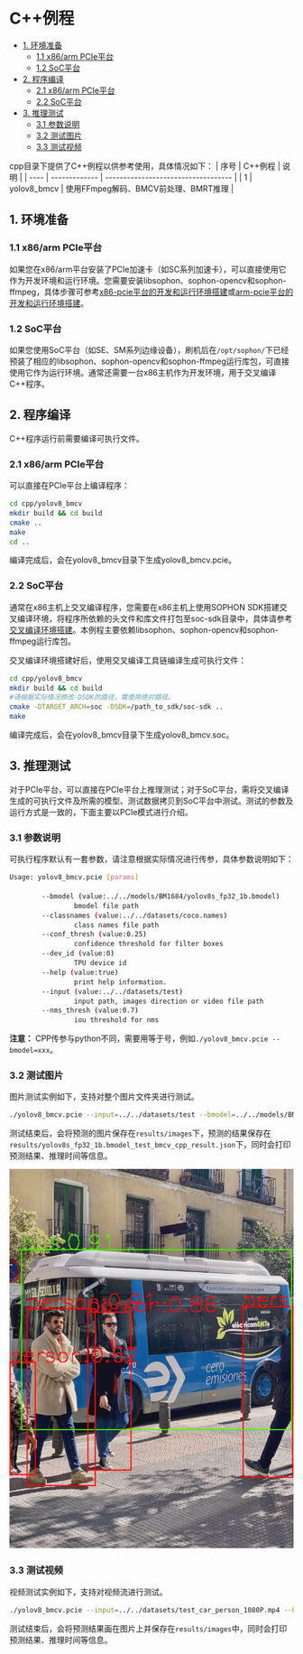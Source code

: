 # C++例程
* [1. 环境准备](#1-环境准备)
   * [1.1 x86/arm PCIe平台](#11-x86arm-pcie平台)
   * [1.2 SoC平台](#12-soc平台)
* [2. 程序编译](#2-程序编译)
   * [2.1 x86/arm PCIe平台](#21-x86arm-pcie平台)
   * [2.2 SoC平台](#22-soc平台)
* [3. 推理测试](#3-推理测试)
   * [3.1 参数说明](#31-参数说明)
   * [3.2 测试图片](#32-测试图片)
   * [3.3 测试视频](#33-测试视频)

cpp目录下提供了C++例程以供参考使用，具体情况如下：
| 序号  | C++例程      | 说明                                 |
| ---- | ------------- | -----------------------------------  |
| 1    | yolov8_bmcv   | 使用FFmpeg解码、BMCV前处理、BMRT推理   |

## 1. 环境准备
### 1.1 x86/arm PCIe平台
如果您在x86/arm平台安装了PCIe加速卡（如SC系列加速卡），可以直接使用它作为开发环境和运行环境。您需要安装libsophon、sophon-opencv和sophon-ffmpeg，具体步骤可参考[x86-pcie平台的开发和运行环境搭建](../../../docs/Environment_Install_Guide.md#3-x86-pcie平台的开发和运行环境搭建)或[arm-pcie平台的开发和运行环境搭建](../../../docs/Environment_Install_Guide.md#5-arm-pcie平台的开发和运行环境搭建)。

### 1.2 SoC平台
如果您使用SoC平台（如SE、SM系列边缘设备），刷机后在`/opt/sophon/`下已经预装了相应的libsophon、sophon-opencv和sophon-ffmpeg运行库包，可直接使用它作为运行环境。通常还需要一台x86主机作为开发环境，用于交叉编译C++程序。


## 2. 程序编译
C++程序运行前需要编译可执行文件。
### 2.1 x86/arm PCIe平台
可以直接在PCIe平台上编译程序：

```bash
cd cpp/yolov8_bmcv
mkdir build && cd build
cmake .. 
make
cd ..
```
编译完成后，会在yolov8_bmcv目录下生成yolov8_bmcv.pcie。

### 2.2 SoC平台
通常在x86主机上交叉编译程序，您需要在x86主机上使用SOPHON SDK搭建交叉编译环境，将程序所依赖的头文件和库文件打包至soc-sdk目录中，具体请参考[交叉编译环境搭建](../../../docs/Environment_Install_Guide.md#41-交叉编译环境搭建)。本例程主要依赖libsophon、sophon-opencv和sophon-ffmpeg运行库包。

交叉编译环境搭建好后，使用交叉编译工具链编译生成可执行文件：

```bash
cd cpp/yolov8_bmcv
mkdir build && cd build
#请根据实际情况修改-DSDK的路径，需使用绝对路径。
cmake -DTARGET_ARCH=soc -DSDK=/path_to_sdk/soc-sdk ..  
make
```
编译完成后，会在yolov8_bmcv目录下生成yolov8_bmcv.soc。

## 3. 推理测试
对于PCIe平台，可以直接在PCIe平台上推理测试；对于SoC平台，需将交叉编译生成的可执行文件及所需的模型、测试数据拷贝到SoC平台中测试。测试的参数及运行方式是一致的，下面主要以PCIe模式进行介绍。

### 3.1 参数说明
可执行程序默认有一套参数，请注意根据实际情况进行传参，具体参数说明如下：
```bash
Usage: yolov8_bmcv.pcie [params]

        --bmodel (value:../../models/BM1684/yolov8s_fp32_1b.bmodel)
                bmodel file path
        --classnames (value:../../datasets/coco.names)
                class names file path
        --conf_thresh (value:0.25)
                confidence threshold for filter boxes
        --dev_id (value:0)
                TPU device id
        --help (value:true)
                print help information.
        --input (value:../../datasets/test)
                input path, images direction or video file path
        --nms_thresh (value:0.7)
                iou threshold for nms
```
**注意：** CPP传参与python不同，需要用等于号，例如`./yolov8_bmcv.pcie --bmodel=xxx`。

### 3.2 测试图片
图片测试实例如下，支持对整个图片文件夹进行测试。
```bash
./yolov8_bmcv.pcie --input=../../datasets/test --bmodel=../../models/BM1684X/yolov8s_fp32_1b.bmodel --dev_id=0 --conf_thresh=0.25 --nms_thresh=0.7 --classnames=../../datasets/coco.names 
```
测试结束后，会将预测的图片保存在`results/images`下，预测的结果保存在`results/yolov8s_fp32_1b.bmodel_test_bmcv_cpp_result.json`下，同时会打印预测结果、推理时间等信息。

![res](../pics/bus_cpp_bmcv.jpg)

### 3.3 测试视频
视频测试实例如下，支持对视频流进行测试。
```bash
./yolov8_bmcv.pcie --input=../../datasets/test_car_person_1080P.mp4 --bmodel=../../models/BM1684X/yolov8s_fp32_1b.bmodel --dev_id=0 --conf_thresh=0.25 --nms_thresh=0.7 --classnames=../../datasets/coco.names
```
测试结束后，会将预测结果画在图片上并保存在`results/images`中，同时会打印预测结果、推理时间等信息。
